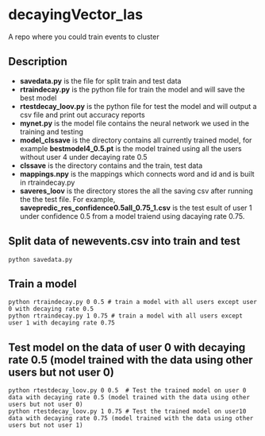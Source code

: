 # decayingVector_las
A repo where you could train events to cluster
## Description
- **savedata.py** is the file for split train and test data
- **rtraindecay.py** is the python file for train the model and will save the best model
- **rtestdecay_loov.py** is the python file for test the model and will output a csv file and print out accuracy reports
- **mynet.py** is the model file contains the neural network we used in the training and testing
- **model_clssave** is the directory contains all currently trained model, for example **bestmodel4_0.5.pt** is the model trained using all the users without user 4 under decaying rate 0.5
- **clssave** is the directory contains and the train, test data
- **mappings.npy** is the mappings which connects word and id and is built in rtraindecay.py
- **saveres_loov** is the directory stores the all the saving csv after running the the test file. For example, **savepredic_res_confidence0.5all_0.75_1.csv** is the test esult of user 1 under confidence 0.5 from a model traiend using dacaying rate 0.75.
## Split data of newevents.csv into train and test
```
python savedata.py
```
## Train a model
```
python rtraindecay.py 0 0.5 # train a model with all users except user 0 with decaying rate 0.5
python rtraindecay.py 1 0.75 # train a model with all users except user 1 with decaying rate 0.75

```
## Test model on the data of user 0 with decaying rate 0.5 (model trained with the data using other users but not user 0)
```
python rtestdecay_loov.py 0 0.5  # Test the trained model on user 0 data with decaying rate 0.5 (model trained with the data using other users but not user 0)
python rtestdecay_loov.py 1 0.75 # Test the trained model on user10 data with decaying rate 0.75 (model trained with the data using other users but not user 1)
```
